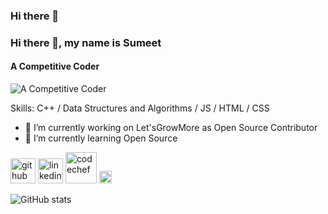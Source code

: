 ### Hi there 👋

<!--
**theSumeetGithub/theSumeetGithub** is a ✨ _special_ ✨ repository because its `README.md` (this file) appears on your GitHub profile.

Here are some ideas to get you started:

- 🔭 I’m currently working on ...
- 🌱 I’m currently learning ...
- 👯 I’m looking to collaborate on ...
- 🤔 I’m looking for help with ...
- 💬 Ask me about ...
- 📫 How to reach me: ...
- 😄 Pronouns: ...
- ⚡ Fun fact: ...
-->
### Hi there 👋, my name is Sumeet
#### A Competitive Coder
![A Competitive Coder](https://encrypted-tbn0.gstatic.com/images?q=tbn:ANd9GcS8CJkWsXKtelIdPMKQNIvedU82RLV9IENjAg&usqp=CAU)


Skills: C++ / Data Structures and Algorithms / JS / HTML / CSS

- 🔭 I’m currently working on Let'sGrowMore as Open Source Contributor 
- 🌱 I’m currently learning Open Source 


[<img src='https://cdn.jsdelivr.net/npm/simple-icons@3.0.1/icons/github.svg' alt='github' height='40'>](https://github.com/theSumeetGitHub)  [<img src='https://cdn.jsdelivr.net/npm/simple-icons@3.0.1/icons/linkedin.svg' alt='linkedin' height='40'>](https://www.linkedin.com/in/https://www.linkedin.com/in/sumeetvishwakarma/)  [<img src='https://cdn.codechef.com/sites/all/themes/abessive/cc-logo.svg' alt='codechef' height='50'>](https://www.codechef.com/users/the_sumeet)  [<img src='https://hrcdn.net/community-frontend/assets/brand/logo-new-white-green-a5cb16e0ae.svg' alt='hackerrank' height='20'>](https://www.hackerrank.com/theSumeetK?hr_r=1)  



![GitHub stats](https://github-readme-stats.vercel.app/api?username=theSumeetGitHub&show_icons=true)  



